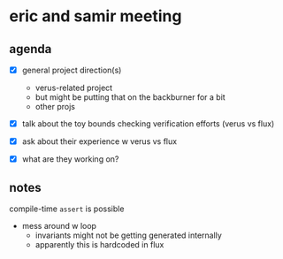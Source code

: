 # eric and samir meeting

## agenda

- [x] general project direction(s)
    - verus-related project
    - but might be putting that on the backburner for a bit
    - other projs

- [x] talk about the toy bounds checking verification efforts (verus vs flux)

- [x] ask about their experience w verus vs flux

- [x] what are they working on?

## notes

compile-time `assert` is possible
- mess around w loop
  - invariants might not be getting generated internally
  - apparently this is hardcoded in flux
